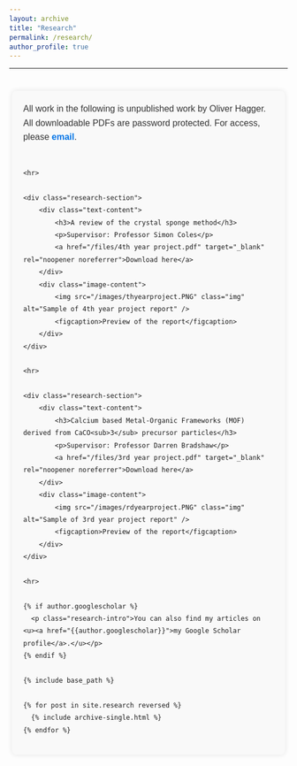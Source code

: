 ```yaml
---
layout: archive
title: "Research"
permalink: /research/
author_profile: true
---
```

<hr>

<html lang="en">
<head>
    <meta charset="UTF-8">
    <meta name="viewport" content="width=device-width, initial-scale=1.0">
    <title>Research</title>
    <style>
        .research-container {
            width: 90%;
            margin: 40px auto;
            font-family: Arial, sans-serif;
            line-height: 1.6;
            background-color: #f9f9f9;
            padding: 20px;
            border-radius: 8px;
            box-shadow: 0 0 10px rgba(0, 0, 0, 0.1);
        }
        .research-container hr {
            border: 1px solid #ddd;
            margin: 40px 0;
        }
        .research-intro {
            margin-bottom: 40px;
            font-size: 16px;
            color: #333;
        }
        .research-intro a {
            color: #0073e6;
            text-decoration: none;
            font-weight: bold;
        }
        .research-intro a:hover {
            text-decoration: underline;
        }
        .research-section {
            display: flex;
            align-items: center;
            justify-content: space-between;
            margin-bottom: 40px;
            background-color: #fff;
            border-radius: 8px;
            padding: 20px;
            box-shadow: 0 0 10px rgba(0, 0, 0, 0.1);
        }
        .research-section .text-content {
            flex: 1;
            margin-right: 20px;
        }
        .research-section h3 {
            font-size: 24px;
            margin-bottom: 10px;
            color: #222;
            text-decoration: underline;
        }
        .research-section p {
            margin-bottom: 10px;
            font-size: 18px;
            color: #555;
        }
        .research-section a {
            color: #0073e6;
            text-decoration: none;
            font-weight: bold;
            display: inline-block;
            margin-bottom: 20px;
        }
        .research-section a:hover {
            text-decoration: underline;
        }
        .research-section img {
            max-width: 250px;
            height: auto;
            border: 1px solid #000;
            border-radius: 8px;
        }
        .research-section figcaption {
            text-align: center;
            margin-top: 10px;
            font-size: 14px;
            color: #777;
        }
    </style>
</head>
<body>

<div class="research-container">
    <div class="research-intro">
        All work in the following is unpublished work by Oliver Hagger. 
        All downloadable PDFs are password protected. For access, please <a href="mailto:ohagger@icloud.com">email</a>.
    </div>

    <hr>

    <div class="research-section">
        <div class="text-content">
            <h3>A review of the crystal sponge method</h3>
            <p>Supervisor: Professor Simon Coles</p>
            <a href="/files/4th year project.pdf" target="_blank" rel="noopener noreferrer">Download here</a>
        </div>
        <div class="image-content">
            <img src="/images/thyearproject.PNG" class="img" alt="Sample of 4th year project report" />
            <figcaption>Preview of the report</figcaption>
        </div>
    </div>

    <hr>

    <div class="research-section">
        <div class="text-content">
            <h3>Calcium based Metal-Organic Frameworks (MOF) derived from CaCO<sub>3</sub> precursor particles</h3>
            <p>Supervisor: Professor Darren Bradshaw</p>
            <a href="/files/3rd year project.pdf" target="_blank" rel="noopener noreferrer">Download here</a>
        </div>
        <div class="image-content">
            <img src="/images/rdyearproject.PNG" class="img" alt="Sample of 3rd year project report" />
            <figcaption>Preview of the report</figcaption>
        </div>
    </div>

    <hr>

    {% if author.googlescholar %}
      <p class="research-intro">You can also find my articles on <u><a href="{{author.googlescholar}}">my Google Scholar profile</a>.</u></p>
    {% endif %}

    {% include base_path %}

    {% for post in site.research reversed %}
      {% include archive-single.html %}
    {% endfor %}

</div>

</body>
</html>

<!-- 
All work in the following is unpublished work by Oliver Hagger. 
All downloadable pdfs are password protected. For access, please <a href="mailto:ohagger@icloud.com">email</a>


<h3>A review of the crystal sponge method</h3>
<p>Supervisor: Professor Simon Coles</p>

<a href="/files/4th year project.pdf" target="_blank" rel="noopener noreferrer">Download here</a>


<p align="center"><img src="/images/thyearproject.PNG" class="img" alt="Sample of 4th year project report" width="600" height="400" style='border:1px solid #000000;'/></p>
<figcaption>Preview of the report</figcaption>




<h3>Calcium based Metal-Organic Frameworks (MOF) derived from CaCO3 precursor particles</h3>
<p>Supervisor: Professor Darren Bradshaw</p>

<a href="/files/3rd year project.pdf" target="_blank" rel="noopener noreferrer">Download here</a>

<p align="center"><img src="/images/rdyearproject.PNG" class="img" alt="Sample of 3rd year project report" width="600" height="400" style='border:1px solid #000000'/></p>
<figcaption>Preview of the report</figcaption>





{% if author.googlescholar %}
  You can also find my articles on <u><a href="{{author.googlescholar}}">my Google Scholar profile</a>.</u>
{% endif %}

{% include base_path %}

{% for post in site.research reversed %}
  {% include archive-single.html %}
{% endfor %} -->